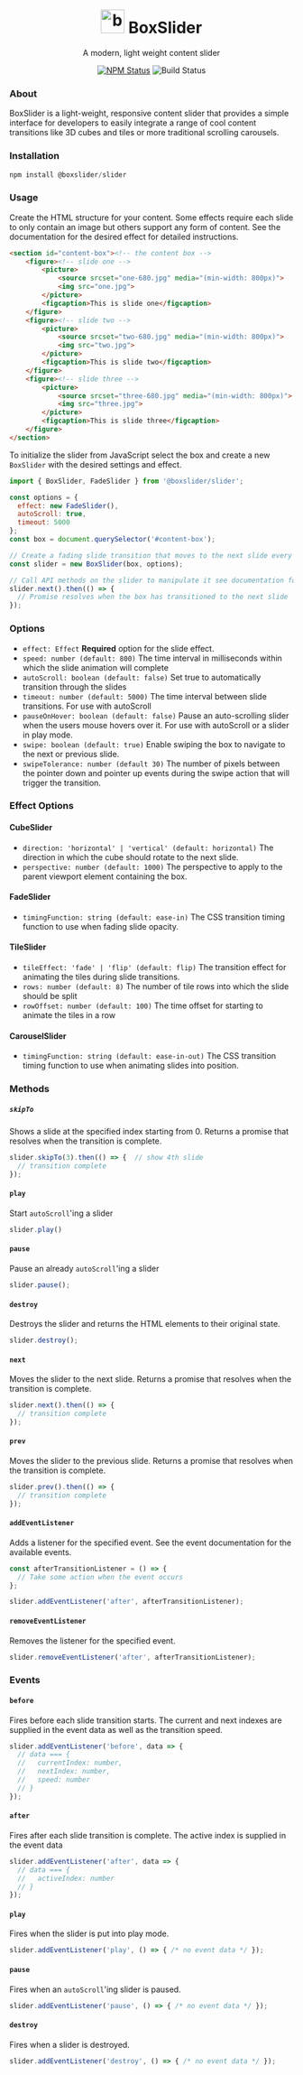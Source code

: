 
<h1 align="center">
    <img src="assets/icon.png" width="42px" height="42px" alt="bxl logo">
    BoxSlider
</h1>
<p align="center">
    A modern, light weight content slider 
</p> 
<p align="center">
    <a href="https://www.npmjs.com/package/@boxslider/slider"><img alt="NPM Status" src="https://img.shields.io/npm/v/@boxslider/slider.svg?style=flat"></a>
    <img alt="Build Status" src="https://img.shields.io/github/workflow/status/boxslider/slider/Verify/master?style=flat">
</p>


### About
BoxSlider is a light-weight, responsive content slider that provides a
simple interface for developers to easily integrate a range of cool content
transitions like 3D cubes and tiles or more traditional scrolling carousels.

### Installation
```javascript
npm install @boxslider/slider
```

### Usage
Create the HTML structure for your content. Some effects require each slide to only
contain an image but others support any form of content. See the documentation for
the desired effect for detailed instructions.

```html
<section id="content-box"><!-- the content box -->
    <figure><!-- slide one -->
        <picture>
            <source srcset="one-680.jpg" media="(min-width: 800px)">
            <img src="one.jpg">
        </picture>
        <figcaption>This is slide one</figcaption>
    </figure>
    <figure><!-- slide two -->
        <picture>
            <source srcset="two-680.jpg" media="(min-width: 800px)">
            <img src="two.jpg">
        </picture>
        <figcaption>This is slide two</figcaption>
    </figure>
    <figure><!-- slide three -->
        <picture>
            <source srcset="three-680.jpg" media="(min-width: 800px)">
            <img src="three.jpg">
        </picture>
        <figcaption>This is slide three</figcaption>
    </figure>
</section>
```
To initialize the slider from JavaScript select the box and create a new `BoxSlider` with
the desired settings and effect.

```javascript
import { BoxSlider, FadeSlider } from '@boxslider/slider'; 

const options = { 
  effect: new FadeSlider(), 
  autoScroll: true,
  timeout: 5000
};
const box = document.querySelector('#content-box');

// Create a fading slide transition that moves to the next slide every 5 seconds (5000ms)
const slider = new BoxSlider(box, options);

// Call API methods on the slider to manipulate it see documentation for available actions
slider.next().then(() => {
  // Promise resolves when the box has transitioned to the next slide
});
``` 

### Options
* `effect: Effect` **Required** option for the slide effect.
* `speed: number (default: 800)` The time interval in milliseconds within which the
  slide animation will complete
* `autoScroll: boolean (default: false)` Set true to automatically transition through
  the slides
* `timeout: number (default: 5000)` The time interval between slide transitions. For use
  with autoScroll
* `pauseOnHover: boolean (default: false)` Pause an auto-scrolling slider when the users
  mouse hovers over it. For use with autoScroll or a slider in play mode.
* `swipe: boolean (default: true)` Enable swiping the box to navigate to the next or
  previous slide.
* `swipeTolerance: number (default 30)` The number of pixels between the pointer down
  and pointer up events during the swipe action that will trigger the transition.

### Effect Options
#### CubeSlider
* `direction: 'horizontal' | 'vertical' (default: horizontal)` The direction in which the
  cube should rotate to the next slide.
* `perspective: number (default: 1000)` The perspective to apply to the parent viewport
  element containing the box.

#### FadeSlider
* `timingFunction: string (default: ease-in)` The CSS transition timing function to use
  when fading slide opacity.

#### TileSlider
* `tileEffect: 'fade' | 'flip' (default: flip)` The transition effect for animating the tiles during
  slide transitions.
* `rows: number (default: 8)` The number of tile rows into which the slide should
  be split
* `rowOffset: number (default: 100)` The time offset for starting to animate the tiles
  in a row

#### CarouselSlider
* `timingFunction: string (default: ease-in-out)` The CSS transition timing function to use
  when animating slides into position.

### Methods
##### `skipTo`
Shows a slide at the specified index starting from 0. Returns a promise that resolves
when the transition is complete.

```javascript
slider.skipTo(3).then(() => {  // show 4th slide
  // transition complete
});
```

#### `play`
Start `autoScroll`'ing a slider

```javascript
slider.play()
```

#### `pause`
Pause an already `autoScroll`'ing a slider

```javascript
slider.pause();
```

#### `destroy`
Destroys the slider and returns the HTML elements to their original state.

```javascript
slider.destroy();
```

#### `next`
Moves the slider to the next slide. Returns a promise that resolves when the transition
is complete.

```javascript
slider.next().then(() => {
  // transition complete
});
```

#### `prev`
Moves the slider to the previous slide. Returns a promise that resolves when the
transition is complete.

```javascript
slider.prev().then(() => {
  // transition complete
});
```

#### `addEventListener`
Adds a listener for the specified event. See the event documentation for the available
events.

```javascript
const afterTransitionListener = () => {
  // Take some action when the event occurs
};

slider.addEventListener('after', afterTransitionListener);
```

#### `removeEventListener`
Removes the listener for the specified event.

```javascript
slider.removeEventListener('after', afterTransitionListener);
```

### Events

#### `before`
Fires before each slide transition starts. The current and next indexes are supplied in the
event data as well as the transition speed.

```javascript
slider.addEventListener('before', data => {
  // data === {
  //   currentIndex: number,
  //   nextIndex: number,
  //   speed: number 
  // }
});
```

#### `after`
Fires after each slide transition is complete. The active index is supplied in the event
data

```javascript
slider.addEventListener('after', data => {
  // data === {
  //   activeIndex: number
  // }
});
```

#### `play`
Fires when the slider is put into play mode.

```javascript
slider.addEventListener('play', () => { /* no event data */ });
```

#### `pause`
Fires when an `autoScroll`'ing slider is paused.

```javascript
slider.addEventListener('pause', () => { /* no event data */ });
```

#### `destroy`
Fires when a slider is destroyed.

```javascript
slider.addEventListener('destroy', () => { /* no event data */ });
```
